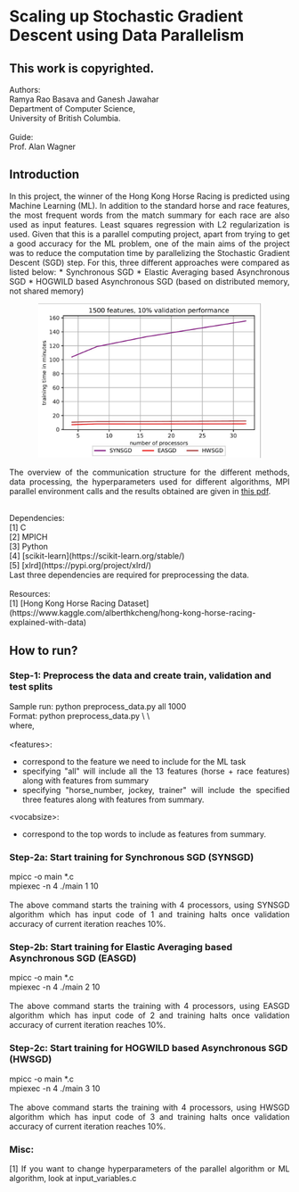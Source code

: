# Scaling up Stochastic Gradient Descent using Data Parallelism
## This work is copyrighted. 

Authors: <br/>
Ramya Rao Basava and Ganesh Jawahar <br/>
Department of Computer Science, <br/>
University of British Columbia.
<br/>
<br/>
Guide: <br/>
Prof. Alan Wagner
<br/>

## Introduction
<div style="text-align: justify"> 
In this project, the winner of the Hong Kong Horse Racing is predicted using Machine Learning (ML). In addition to the standard horse and race features, the most frequent words from the match summary for each race are also used as input features. Least squares regression with L2 regularization is used. Given that this is a parallel computing project, apart from trying to get a good accuracy for the ML problem, one of the main aims of the project was to reduce the computation time by parallelizing the Stochastic Gradient Descent (SGD) step. For this, three
different approaches were compared as listed below:
* Synchronous SGD
* Elastic Averaging based Asynchronous SGD
* HOGWILD based Asynchronous SGD (based on distributed memory, not shared memory)

<p align="center">
<img width="400" src="1500f_10v_def.jpg">
</p>

The overview of the communication structure for the different methods, data processing, the hyperparameters used for different algorithms, MPI parallel environment calls and the results obtained are given in <a href="Report/main.pdf" target="blank">this pdf</a>.
</div>

<br/>
Dependencies:<br/>
[1] C <br/>
[2] MPICH <br/>
[3] Python <br/>
[4] [scikit-learn](https://scikit-learn.org/stable/) <br/>
[5] [xlrd](https://pypi.org/project/xlrd/) <br/>
Last three dependencies are required for preprocessing the data.
<br/>
<br/>
Resources: <br/>
[1] [Hong Kong Horse Racing Dataset](https://www.kaggle.com/alberthkcheng/hong-kong-horse-racing-explained-with-data)


## How to run?

### Step-1: Preprocess the data and create train, validation and test splits
<div style="text-align: justify">
Sample run: python preprocess_data.py all 1000 <br/>
Format: python preprocess_data.py \<features\> \<vocabsize\> <br/>
where, <br/> <br/>
</div>
 
<div style="text-align: justify">
&ltfeatures&gt:
<ul style="list-style-type:disc;"> 
  <li>correspond to the feature we need to include for the ML task </li>
  <li>specifying "all" will include all the 13 features (horse + race features) along with features from summary </li>
  <li>specifying "horse_number, jockey, trainer" will include the specified three features along with features from summary. </li>
</ul>
</div> 

<div style="text-align: justify">
&ltvocabsize&gt:
<ul style="list-style-type:disc;">
  <li>correspond to the top <int> words to include as features from summary. </li>
</ul> 
</div> 

### Step-2a: Start training for Synchronous SGD (SYNSGD)
<div style="text-align: justify">
mpicc -o main *.c <br/>
mpiexec -n 4 ./main 1 10   <br/>
 <br/>
The above command starts the training with 4 processors, using SYNSGD algorithm which has input code of 1 and training halts once validation accuracy of current iteration reaches 10%.
</div>

### Step-2b: Start training for Elastic Averaging based Asynchronous SGD (EASGD)
<div style="text-align: justify">
mpicc -o main *.c <br/>
mpiexec -n 4 ./main 2 10   <br/>
 <br/>
The above command starts the training with 4 processors, using EASGD algorithm which has input code of 2 and training halts once validation accuracy of current iteration reaches 10%.
</div>

### Step-2c: Start training for HOGWILD based Asynchronous SGD (HWSGD)
<div style="text-align: justify">
mpicc -o main *.c <br/>
mpiexec -n 4 ./main 3 10   <br/>
 <br/>
The above command starts the training with 4 processors, using HWSGD algorithm which has input code of 3 and training halts once validation accuracy of current iteration reaches 10%.
</div>

### Misc:
<div style="text-align: justify">
[1] If you want to change hyperparameters of the parallel algorithm or ML algorithm, look at input_variables.c
</div>




